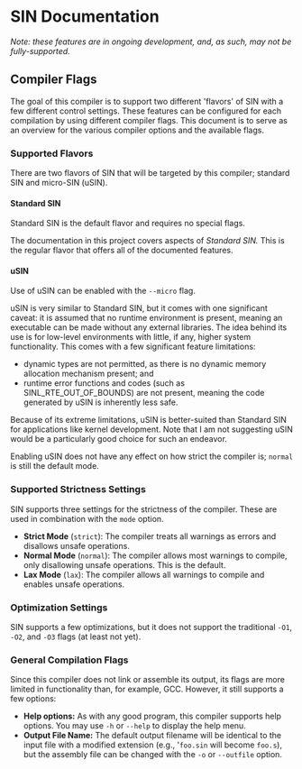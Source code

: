 # SIN Documentation

_Note: these features are in ongoing development, and, as such, may not be fully-supported._

## Compiler Flags

The goal of this compiler is to support two different 'flavors' of SIN with a few different control settings. These features can be configured for each compilation by using different compiler flags. This document is to serve as an overview for the various compiler options and the available flags.

### Supported Flavors

There are two flavors of SIN that will be targeted by this compiler; standard SIN and micro-SIN (uSIN).

#### Standard SIN

Standard SIN is the default flavor and requires no special flags.

The documentation in this project covers aspects of _Standard SIN._ This is the regular flavor that offers all of the documented features.

#### uSIN

Use of uSIN can be enabled with the `--micro` flag.

uSIN is very similar to Standard SIN, but it comes with one significant caveat: it is assumed that no runtime environment is present, meaning an executable can be made without any external libraries. The idea behind its use is for low-level environments with little, if any, higher system functionality. This comes with a few significant feature limitations:

* dynamic types are not permitted, as there is no dynamic memory allocation mechanism present; and
* runtime error functions and codes (such as SINL_RTE_OUT_OF_BOUNDS) are not present, meaning the code generated by uSIN is inherently less safe.

Because of its extreme limitations, uSIN is better-suited than Standard SIN for applications like kernel development. Note that I am not suggesting uSIN would be a particularly good choice for such an endeavor.

Enabling uSIN does not have any effect on how strict the compiler is; `normal` is still the default mode.

### Supported Strictness Settings

SIN supports three settings for the strictness of the compiler. These are used in combination with the `mode` option.

* **Strict Mode** (`strict`): The compiler treats all warnings as errors and disallows unsafe operations.
* **Normal Mode** (`normal`): The compiler allows most warnings to compile, only disallowing unsafe operations. This is the default.
* **Lax Mode** (`lax`): The compiler allows all warnings to compile and enables unsafe operations.

### Optimization Settings

SIN supports a few optimizations, but it does not support the traditional `-O1`, `-O2`, and `-O3` flags (at least not yet).

### General Compilation Flags

Since this compiler does not link or assemble its output, its flags are more limited in functionality than, for example, GCC. However, it still supports a few options:

* **Help options:** As with any good program, this compiler supports help options. You may use `-h` or `--help` to display the help menu.
* **Output File Name:** The default output filename will be identical to the input file with a modified extension (e.g., '`foo.sin` will become `foo.s`), but the assembly file can be changed with the `-o` or `--outfile` option.
